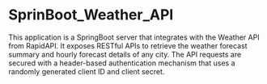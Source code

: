 # SprinBoot_Weather_API
This application is a SpringBoot server that integrates with the Weather API from RapidAPI. It exposes RESTful APIs to retrieve the weather forecast summary and hourly forecast details of any city. The API requests are secured with a header-based authentication mechanism that uses a randomly generated client ID and client secret.
